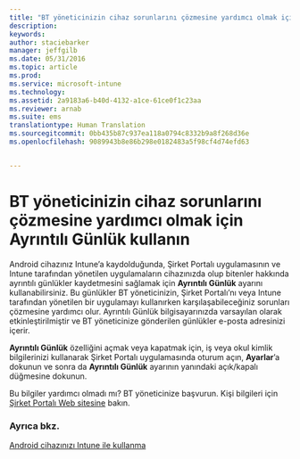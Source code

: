 ```yaml
---
title: "BT yöneticinizin cihaz sorunlarını çözmesine yardımcı olmak için Ayrıntılı Günlük kullanın.| Microsoft Intune"
description: 
keywords: 
author: staciebarker
manager: jeffgilb
ms.date: 05/31/2016
ms.topic: article
ms.prod: 
ms.service: microsoft-intune
ms.technology: 
ms.assetid: 2a9183a6-b40d-4132-a1ce-61ce0f1c23aa
ms.reviewer: arnab
ms.suite: ems
translationtype: Human Translation
ms.sourcegitcommit: 0bb435b87c937ea118a0794c8332b9a8f268d36e
ms.openlocfilehash: 9089943b8e86b298e0182483a5f98cf4d74efd63


---
```



# BT yöneticinizin cihaz sorunlarını çözmesine yardımcı olmak için Ayrıntılı Günlük kullanın

Android cihazınız Intune’a kaydolduğunda, Şirket Portalı uygulamasının ve Intune tarafından yönetilen uygulamaların cihazınızda olup bitenler hakkında ayrıntılı günlükler kaydetmesini sağlamak için **Ayrıntılı Günlük** ayarını kullanabilirsiniz. Bu günlükler BT yöneticinizin, Şirket Portalı’nı veya Intune tarafından yönetilen bir uygulamayı kullanırken karşılaşabileceğiniz sorunları çözmesine yardımcı olur. Ayrıntılı Günlük bilgisayarınızda varsayılan olarak etkinleştirilmiştir ve BT yöneticinize gönderilen günlükler e-posta adresinizi içerir.

**Ayrıntılı Günlük** özelliğini açmak veya kapatmak için, iş veya okul kimlik bilgilerinizi kullanarak Şirket Portalı uygulamasında oturum açın, **Ayarlar**’a dokunun ve sonra da **Ayrıntılı Günlük** ayarının yanındaki açık/kapalı düğmesine dokunun.

Bu bilgiler yardımcı olmadı mı? BT yöneticinize başvurun. Kişi bilgileri için [Şirket Portalı Web sitesine](http://portal.manage.microsoft.com) bakın.

### Ayrıca bkz.
[Android cihazınızı Intune ile kullanma](using-your-android-device-with-intune.md)


<!--HONumber=Jun16_HO4-->


